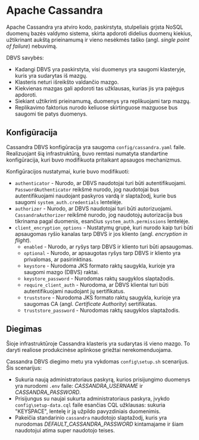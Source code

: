 # Apache Cassandra
Apache Cassandra yra atviro kodo, paskirstyta, stulpeliais grįsta NoSQL duomenų bazės valdymo sistema, skirta apdoroti didelius duomenų kiekius, užtikrinant aukštą prieinamumą ir vieno nesėkmės taško (angl. *single point of failure*) nebuvimą. 

DBVS savybės:
- Kadangi DBVS yra paskirstyta, visi duomenys yra saugomi klasteryje, kuris yra sudarytas iš mazgų.
- Klasteris neturi išreikšto valdančio mazgo.
- Kiekvienas mazgas gali apdoroti tas užklausas, kurias jis yra pajėgus apdoroti.
- Siekiant užtikrinti prieinamumą, duomenys yra replikuojami tarp mazgų.
- Replikavimo faktorius nurodo keliuose skirtinguose mazguose bus saugomi tie patys duomenys.

## Konfigūracija
Cassandra DBVS konfigūracija yra saugoma `config/cassandra.yaml` faile. Realizuojant šią infrastruktūrą, buvo remtasi numatyta standartine konfigūracija, kuri buvo modifikuota pritaikant apsaugos mechanizmus.

Konfigūracijos nustatymai, kurie buvo modifikuoti:
- `authenticator` - Nurodo, ar DBVS naudotojai turi būti autentifikuojami. `PasswordAuthenticator` reikšmė nurodo, jog naudotojai bus autentifikuojami naudojant paskyros vardą ir slaptažodį, kurie bus saugomi `system_auth.credentials` lentelėje.
- `authorizer` - Nurodo, ar DBVS naudotojai turi būti autorizuojami. `CassandraAuthorizer` reikšmė nurodo, jog naudotojų autorizacija bus tikrinama pagal duomenis, esančius `system_auth.permissions` lentelėje.
- `client_encryption_options` - Nustatymų grupė, kuri nurodo kaip turi būti apsaugomas ryšio kanalas tarp DBVS ir jos kliento (angl. *encryption in flight*).
    - `enabled` - Nurodo, ar ryšys tarp DBVS ir kliento turi būti apsaugomas.
    - `optional` - Nurodo, ar apsaugotas ryšys tarp DBVS ir kliento yra privalomas, ar pasirinktinas.
    - `keystore` - Nurodoma JKS formato raktų saugykla, kurioje yra saugomi mazgo (DBVS) raktai. 
    - `keystore_password` - Nurodomas raktų saugyklos slaptažodis.
    - `require_client_auth` - Nurodoma, ar DBVS klientai turi būti autentifikuojami naudojant jų sertifikatus.
    - `truststore` - Nurodoma JKS formato raktų saugykla, kurioje yra saugomas CA (angl. *Certificate Authority*) sertifikatas. 
    - `truststore_password` - Nurodomas raktų saugyklos slaptažodis. 

## Diegimas
Šioje infrastruktūroje Cassandra klasteris yra sudarytas iš vieno mazgo. To daryti realiose produkcinėse aplinkose griežtai nerekomenduojama.

Cassandra DBVS diegimo metu yra vykdomas `config\setup.sh` scenarijus. Šis scenarijus:
- Sukuria naują administratoriaus paskyrą, kurios prisijungimo duomenys yra nurodomi `.env` faile: *CASSANDRA_USERNAME* ir *CASSANDRA_PASSWORD*.
- Prisijungus su naujai sukurta administratoriaus paskyra, įvykdo `config\setup-data.cql` faile esančias CQL užklausas: sukuria "KEYSPACE", lentelę ir ją užpildo pavyzdiniais duomenimis.
- Pakeičia standarinio `cassandra` naudotojo slaptažodį, kuris yra nurodomas *DEFAULT_CASSANDRA_PASSWORD* kintamajame ir šiam naudotojui atima super naudotojo teises.